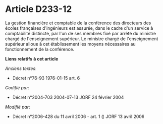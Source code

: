 # Article D233-12

La gestion financière et comptable de la conférence des directeurs des écoles françaises d'ingénieurs est assurée, dans le
cadre d'un service à comptabilité distincte, par l'un de ses membres fixé par arrêté du ministre chargé de l'enseignement
supérieur. Le ministre chargé de l'enseignement supérieur alloue à cet établissement les moyens nécessaires au fonctionnement
de la conférence.

**Liens relatifs à cet article**

_Anciens textes_:

  - Décret n°76-93 1976-01-15 art. 6

_Codifié par_:

  - Décret n°2004-703 2004-07-13 JORF 24 février 2004

_Modifié par_:

  - Décret n°2006-428 du 11 avril 2006 - art. 1 () JORF 13 avril 2006
